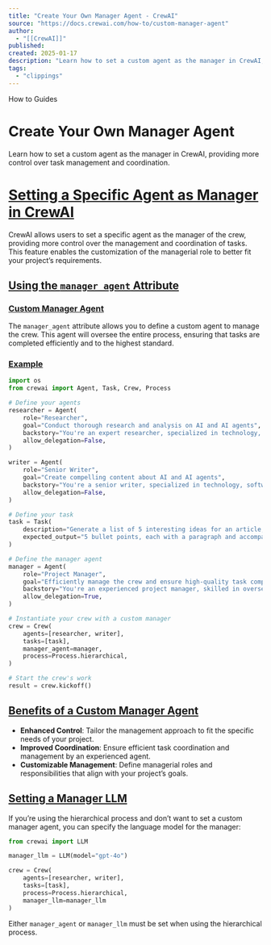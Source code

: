 ```yaml
---
title: "Create Your Own Manager Agent - CrewAI"
source: "https://docs.crewai.com/how-to/custom-manager-agent"
author:
  - "[[CrewAI]]"
published:
created: 2025-01-17
description: "Learn how to set a custom agent as the manager in CrewAI, providing more control over task management and coordination."
tags:
  - "clippings"
---
```


How to Guides

# Create Your Own Manager Agent

Learn how to set a custom agent as the manager in CrewAI, providing more control over task management and coordination.

# [Setting a Specific Agent as Manager in CrewAI​](https://docs.crewai.com/how-to/#setting-a-specific-agent-as-manager-in-crewai)

CrewAI allows users to set a specific agent as the manager of the crew, providing more control over the management and coordination of tasks. This feature enables the customization of the managerial role to better fit your project’s requirements.

## [Using the `manager_agent` Attribute​](https://docs.crewai.com/how-to/#using-the-manager-agent-attribute)

### [Custom Manager Agent​](https://docs.crewai.com/how-to/#custom-manager-agent)

The `manager_agent` attribute allows you to define a custom agent to manage the crew. This agent will oversee the entire process, ensuring that tasks are completed efficiently and to the highest standard.

### [Example​](https://docs.crewai.com/how-to/#example)

```python
import os
from crewai import Agent, Task, Crew, Process

# Define your agents
researcher = Agent(
    role="Researcher",
    goal="Conduct thorough research and analysis on AI and AI agents",
    backstory="You're an expert researcher, specialized in technology, software engineering, AI, and startups. You work as a freelancer and are currently researching for a new client.",
    allow_delegation=False,
)

writer = Agent(
    role="Senior Writer",
    goal="Create compelling content about AI and AI agents",
    backstory="You're a senior writer, specialized in technology, software engineering, AI, and startups. You work as a freelancer and are currently writing content for a new client.",
    allow_delegation=False,
)

# Define your task
task = Task(
    description="Generate a list of 5 interesting ideas for an article, then write one captivating paragraph for each idea that showcases the potential of a full article on this topic. Return the list of ideas with their paragraphs and your notes.",
    expected_output="5 bullet points, each with a paragraph and accompanying notes.",
)

# Define the manager agent
manager = Agent(
    role="Project Manager",
    goal="Efficiently manage the crew and ensure high-quality task completion",
    backstory="You're an experienced project manager, skilled in overseeing complex projects and guiding teams to success. Your role is to coordinate the efforts of the crew members, ensuring that each task is completed on time and to the highest standard.",
    allow_delegation=True,
)

# Instantiate your crew with a custom manager
crew = Crew(
    agents=[researcher, writer],
    tasks=[task],
    manager_agent=manager,
    process=Process.hierarchical,
)

# Start the crew's work
result = crew.kickoff()
```

## [Benefits of a Custom Manager Agent​](https://docs.crewai.com/how-to/#benefits-of-a-custom-manager-agent)

- **Enhanced Control**: Tailor the management approach to fit the specific needs of your project.
- **Improved Coordination**: Ensure efficient task coordination and management by an experienced agent.
- **Customizable Management**: Define managerial roles and responsibilities that align with your project’s goals.

## [Setting a Manager LLM​](https://docs.crewai.com/how-to/#setting-a-manager-llm)

If you’re using the hierarchical process and don’t want to set a custom manager agent, you can specify the language model for the manager:

```python
from crewai import LLM

manager_llm = LLM(model="gpt-4o")

crew = Crew(
    agents=[researcher, writer],
    tasks=[task],
    process=Process.hierarchical,
    manager_llm=manager_llm
)
```

Either `manager_agent` or `manager_llm` must be set when using the hierarchical process.

